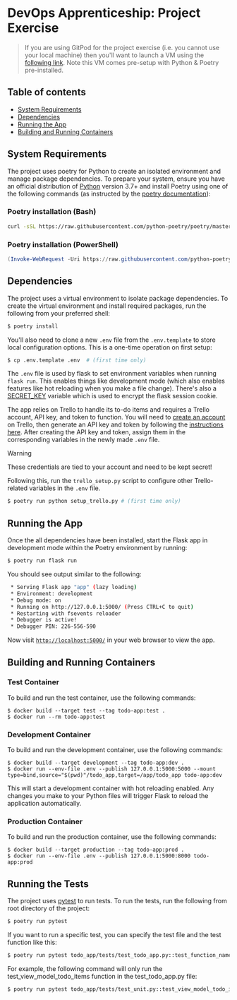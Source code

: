 # DevOps Apprenticeship: Project Exercise

> If you are using GitPod for the project exercise (i.e. you cannot use your local machine) then you'll want to launch a VM using the [following link](https://gitpod.io/#https://github.com/CorndelWithSoftwire/DevOps-Course-Starter). Note this VM comes pre-setup with Python & Poetry pre-installed.

## Table of contents

- [System Requirements](#system-requirements)
- [Dependencies](#dependencies)
- [Running the App](#running-the-app)
- [Building and Running Containers](#building-and-running-containers)

## System Requirements

The project uses poetry for Python to create an isolated environment and manage package dependencies. To prepare your system, ensure you have an official distribution of [Python](https://www.python.org/downloads/) version 3.7+ and install Poetry using one of the following commands (as instructed by the [poetry documentation](https://python-poetry.org/docs/#system-requirements)):

### Poetry installation (Bash)

```bash
curl -sSL https://raw.githubusercontent.com/python-poetry/poetry/master/install-poetry.py | python -
```

### Poetry installation (PowerShell)

```powershell
(Invoke-WebRequest -Uri https://raw.githubusercontent.com/python-poetry/poetry/master/install-poetry.py -UseBasicParsing).Content | python -
```

## Dependencies

The project uses a virtual environment to isolate package dependencies. To create the virtual environment and install required packages, run the following from your preferred shell:

```bash
$ poetry install
```

You'll also need to clone a new `.env` file from the `.env.template` to store local configuration options. This is a one-time operation on first setup:

```bash
$ cp .env.template .env  # (first time only)
```

The `.env` file is used by flask to set environment variables when running `flask run`. This enables things like development mode (which also enables features like hot reloading when you make a file change). There's also a [SECRET_KEY](https://flask.palletsprojects.com/en/1.1.x/config/#SECRET_KEY) variable which is used to encrypt the flask session cookie.

The app relies on Trello to handle its to-do items and requires a Trello account, API key, and token to function. You will need to [create an account](https://trello.com/signup) on Trello, then generate an API key and token by following the [instructions here](https://developer.atlassian.com/cloud/trello/guides/rest-api/api-introduction/). After creating the API key and token, assign them in the corresponding variables in the newly made `.env` file.

> [!WARNING]
> These credentials are tied to your account and need to be kept secret!

Following this, run the `trello_setup.py` script to configure other Trello-related variables in the `.env` file.

```bash
$ poetry run python setup_trello.py # (first time only)
```

## Running the App

Once the all dependencies have been installed, start the Flask app in development mode within the Poetry environment by running:
```bash
$ poetry run flask run
```

You should see output similar to the following:
```bash
 * Serving Flask app "app" (lazy loading)
 * Environment: development
 * Debug mode: on
 * Running on http://127.0.0.1:5000/ (Press CTRL+C to quit)
 * Restarting with fsevents reloader
 * Debugger is active!
 * Debugger PIN: 226-556-590
```
Now visit [`http://localhost:5000/`](http://localhost:5000/) in your web browser to view the app.

## Building and Running Containers

### Test Container

To build and run the test container, use the following commands:

```
$ docker build --target test --tag todo-app:test .
$ docker run --rm todo-app:test
```

### Development Container

To build and run the development container, use the following commands:

```
$ docker build --target development --tag todo-app:dev .
$ docker run --env-file .env --publish 127.0.0.1:5000:5000 --mount type=bind,source="$(pwd)"/todo_app,target=/app/todo_app todo-app:dev
```

This will start a development container with hot reloading enabled. Any changes you make to your Python files will trigger Flask to reload the application automatically.

### Production Container

To build and run the production container, use the following commands:

```
$ docker build --target production --tag todo-app:prod .
$ docker run --env-file .env --publish 127.0.0.1:5000:8000 todo-app:prod
```

## Running the Tests

The project uses [pytest](https://docs.pytest.org/en/stable/) to run tests. To run the tests, run the following from root directory of the project:

```bash
$ poetry run pytest
```

If you want to run a specific test, you can specify the test file and the test function like this:

```bash
$ poetry run pytest todo_app/tests/test_todo_app.py::test_function_name
```

For example, the following command will only run the test_view_model_todo_items function in the test_todo_app.py file:

```bash
$ poetry run pytest todo_app/tests/test_unit.py::test_view_model_todo_items
```